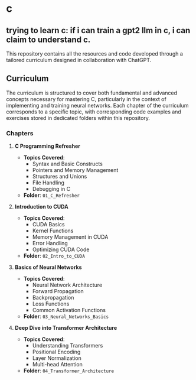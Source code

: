 # c
trying to learn c:
if i can train a gpt2 llm in c, i can claim to understand c.
---

This repository contains all the resources and code developed through a tailored curriculum designed in collaboration with ChatGPT.

## Curriculum
The curriculum is structured to cover both fundamental and advanced concepts necessary for mastering C, particularly in the context of implementing and training neural networks. Each chapter of the curriculum corresponds to a specific topic, with corresponding code examples and exercises stored in dedicated folders within this repository.

### Chapters
1. **C Programming Refresher**
   - **Topics Covered**:
     - Syntax and Basic Constructs
     - Pointers and Memory Management
     - Structures and Unions
     - File Handling
     - Debugging in C
   - **Folder**: `01_C_Refresher`

2. **Introduction to CUDA**
   - **Topics Covered**:
     - CUDA Basics
     - Kernel Functions
     - Memory Management in CUDA
     - Error Handling
     - Optimizing CUDA Code
   - **Folder**: `02_Intro_to_CUDA`

3. **Basics of Neural Networks**
   - **Topics Covered**:
     - Neural Network Architecture
     - Forward Propagation
     - Backpropagation
     - Loss Functions
     - Common Activation Functions
   - **Folder**: `03_Neural_Networks_Basics`

4. **Deep Dive into Transformer Architecture**
   - **Topics Covered**:
     - Understanding Transformers
     - Positional Encoding
     - Layer Normalization
     - Multi-head Attention
   - **Folder**: `04_Transformer_Architecture`
